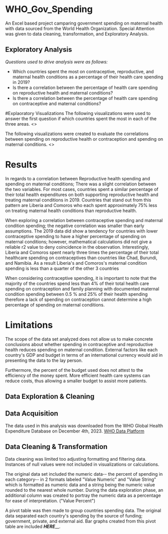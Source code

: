 # WHO_Gov_Spending
An Excel based project camparing government spending on maternal health with data sourced from the World Health Organization. Special Attention was given to data cleaning, transformation, and Exploratory Analysis. 

## Exploratory Analysis
*Questions used to drive analysis were as follows:*</br>
- Which countries spent the most on contraceptive, reproductive, and maternal health conditions as a percentage of their health care spending in 2019?</br>
- Is there a correlation between the percentage of health care spending on reproductive health and maternal conditions?</br>
- Is there a correlation between the percentage of health care spending on contraceptive and maternal conditions?</br>

#Explaoratory Visualizations
The following visualizations were used to answer the first question if which countries spent the most in each of the three areas. 
<<Insert >>

The following visualizations were created to evaluate the correlations between spending on reproductive health or contraception and spending on maternal conditions. 
<<insert>>


# Results 
In regards to a correlation between Reproductive health spending and spending on maternal conditions; There was a slight correlation between the two variables. For most cases, countries spent a similar percentage of their total health expenditures on both supporting reproductive health and treating maternal conditions in 2019.  Countries that stand out from this pattern are Liberia and Comoros who each spent approximately 75% less on treating maternal health conditions than reproductive health. 

When exploring a correlation between contraceptive spending and maternal condition spending; the negative correlation was smaller than early assumptions. The 2019 data did show a tendency for countries with lower contraceptive spending to have a higher percentage of spending on maternal conditions; however, mathematical calculations did not give a reliable r2 value to deny coincidence in the observation.  Interestingly, Liberia and Comoros spent nearly three times the percentage of their total healthcare spending on contraceptives than countries like Chad, Burundi, and Namibia. As a result Liberia's and Comoros's maternal condition spending is less than a quarter of the other 3 countries 

When considering contraceptive spending, it is important to note that  the majority of the countries spend less than 4% of their total health care spending on contraception and family planning with documented maternal condition spending between 0.5 % and 25% of their health spending therefore a lack of spending on contraception cannot determine a high percentage of spending on maternal conditions.

# Limitations
The scope of the data set analyzed does not allow us to make concrete conclusions about whether spending in contraceptive and reproductive health reduces spending on maternal condition. External factors like each country's GDP and budget in terms of an international currency would aid in presenting the data to the lay person. 

Furthermore, the percent of the budget used does not attest to the efficiency of the money spent. More efficient health care systems can reduce costs, thus allowing a smaller budget to assist more patients.

## Data Exploration & Cleaning


## Data Acquisition

The data used in this analysis was downloaded from the WHO Global Health Expenditure Database on December 4th, 2023. [WHO Data Platform](https://platform.who.int/data/maternal-newborn-child-adolescent-ageing)


## Data Cleaning & Transformation

Data cleaning was limited too adjusting formatting and filtering data. Instances of null values were not included in visualizations or calculations.  

The original data set included the numeric data-- the percent of spending in each category-- in 2 formats  labeled "Value Numeric"  and  "Value String" which is formatted as numeric data and a string being the numeric value rounded to the nearest whole number.  During the data exploration phase, an additional column was created to portray the numeric data as a percentage for ease of interpretation. ("Value Percent")

A pivot table was then made to group countries spending data. The original data separated each country's spending by the source of funding; government, private, and external aid. Bar graphs created from this pivot table are included ___HERE_____.

